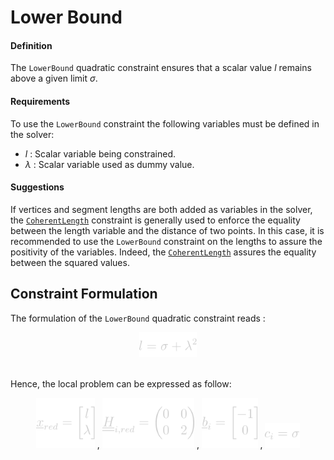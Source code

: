 # Lower Bound

#### Definition

The `LowerBound` quadratic constraint ensures that a scalar value <em>l</em> remains above a given limit <em>σ</em>.

#### Requirements

To use the `LowerBound` constraint the following variables must be defined in the solver:
- <em>l</em> : Scalar variable being constrained.
- <em>λ</em> : Scalar variable used as dummy value.

#### Suggestions

If vertices and segment lengths are both added as variables in the solver, the [`CoherentLength`](./CoherentLength.md) constraint is generally used to enforce the equality between the length variable and the distance of two points. In this case, it is recommended to use the `LowerBound` constraint on the lengths to assure the  positivity of the variables. Indeed, the [`CoherentLength`](./CoherentLength.md) assures the equality between the squared values.

## Constraint Formulation

The formulation of the `LowerBound` quadratic constraint reads :

<center>
  <img src="../../Images/GuidedProjection/QuadraticConstraintTypes/LowerBound/LowerBound-Formulation.svg" alt="Formulation of the LowerBound constraint" height="40"/>
  <!-- Raw LaTeX : l = \sigma + \lambda ^{2} -->
  <br></br>
</center>

Hence, the local problem can be expressed as follow:

<center>
  <img src="../../Images/GuidedProjection/QuadraticConstraintTypes/LowerBound/LowerBound-xReduced.svg" alt="Reduced vector x for the LowerBound constraint" height="80"/>
  <!-- Raw LaTeX : \underline{x}_{red} = \begin{bmatrix} l \\ \lambda \\ \end{bmatrix} -->
  ,
  <img src="../../Images/GuidedProjection/QuadraticConstraintTypes/LowerBound/LowerBound-Hi.svg" alt="Quadratic part of the LowerBound constraint" height="80"/>
  <!-- Raw LaTeX : \underline{\underline{H}}_{i,red} = \begin{pmatrix} 0 & 0 \\ 0 & 2 \\ \end{pmatrix} -->
  ,
  <img src="../../Images/GuidedProjection/QuadraticConstraintTypes/LowerBound/LowerBound-bi.svg" alt="Linear part of the LowerBound constraint" height="80"/>
  <!-- Raw LaTeX : \underline{b}_{i} = \begin{bmatrix} -1 \\ 0 \\ \end{bmatrix} -->
  ,
  <img src="../../Images/GuidedProjection/QuadraticConstraintTypes/LowerBound/LowerBound-ci.svg" alt="Constant part of the LowerBound constraint" height="40"/>
  <!-- Raw LaTeX : c_{i} = \sigma -->
  <br></br>
</center>
